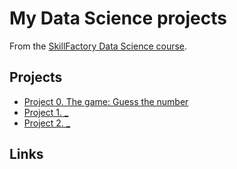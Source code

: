# My Data Science projects

From the [SkillFactory Data Science course](https://skillfactory.ru/data-scientist).

## Projects

* [Project 0. The game: Guess the number](https://github.com/phSHARP/sf_data_science/project_0)
* [Project 1. _](_)
* [Project 2. _](_)

## Links
